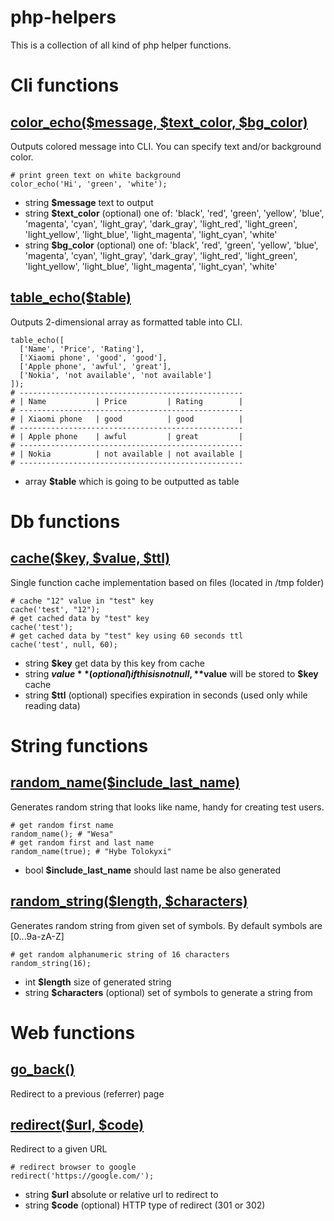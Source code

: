 # php-helpers

This is a collection of all kind of php helper functions.


# Cli functions
## [color_echo($message, $text_color, $bg_color)](lib/cli/color_echo.php)
Outputs colored message into CLI.
You can specify text and/or background color.

```<?php
# print green text on white background
color_echo('Hi', 'green', 'white');
```

 -  string **$message** text to output
 -  string **$text_color** (optional) one of: 'black', 'red', 'green', 'yellow', 'blue', 'magenta', 'cyan', 'light_gray', 'dark_gray', 'light_red', 'light_green', 'light_yellow', 'light_blue', 'light_magenta', 'light_cyan', 'white'
 -  string **$bg_color** (optional) one of: 'black', 'red', 'green', 'yellow', 'blue', 'magenta', 'cyan', 'light_gray', 'dark_gray', 'light_red', 'light_green', 'light_yellow', 'light_blue', 'light_magenta', 'light_cyan', 'white'


## [table_echo($table)](lib/cli/table_echo.php)
Outputs 2-dimensional array as formatted table into CLI.

```<?php
table_echo([
  ['Name', 'Price', 'Rating'],
  ['Xiaomi phone', 'good', 'good'],
  ['Apple phone', 'awful', 'great'],
  ['Nokia', 'not available', 'not available']
]);
# --------------------------------------------------
# | Name           | Price         | Rating        |
# --------------------------------------------------
# | Xiaomi phone   | good          | good          |
# --------------------------------------------------
# | Apple phone    | awful         | great         |
# --------------------------------------------------
# | Nokia          | not available | not available |
# --------------------------------------------------
```

 -  array **$table** which is going to be outputted as table



# Db functions
## [cache($key, $value, $ttl)](lib/db/cache.php)
Single function cache implementation based on files (located in /tmp folder)

```<?php
# cache "12" value in "test" key
cache('test', "12");
# get cached data by "test" key
cache('test');
# get cached data by "test" key using 60 seconds ttl
cache('test', null, 60);
```

 -  string **$key** get data by this key from cache
 -  string **$value** (optional) if this is not null, **$value** will be stored to **$key** cache
 -  string **$ttl** (optional) specifies expiration in seconds (used only while reading data)



# String functions
## [random_name($include_last_name)](lib/string/random_name.php)
Generates random string that looks like name, handy for creating test users.

```<?php
# get random first name
random_name(); # "Wesa"
# get random first and last name
random_name(true); # "Hybe Tolokyxi"
```

 -  bool **$include_last_name** should last name be also generated


## [random_string($length, $characters)](lib/string/random_string.php)
Generates random string from given set of symbols.
By default symbols are [0...9a-zA-Z]

```<?php
# get random alphanumeric string of 16 characters
random_string(16);
```

 -  int **$length** size of generated string
 -  string **$characters** (optional) set of symbols to generate a string from



# Web functions
## [go_back()](lib/web/go_back.php)
Redirect to a previous (referrer) page



## [redirect($url, $code)](lib/web/redirect.php)
Redirect to a given URL

```<?php
# redirect browser to google
redirect('https://google.com/');
```

 -  string **$url** absolute or relative url to redirect to
 -  string **$code** (optional) HTTP type of redirect (301 or 302)


